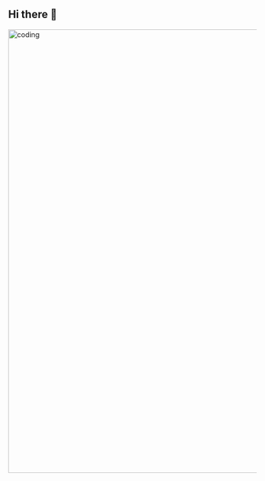 ## Hi there 👋
<img align="right" alt="coding" width="900" src="https://www.google.com/url?sa=i&url=https%3A%2F%2Fgithub.com%2FRahulhanje&psig=AOvVaw1lGYtxtDRImMJ2vM15uR9C&ust=1740700668289000&source=images&cd=vfe&opi=89978449&ved=0CBMQjRxqFwoTCPjSvrvF4osDFQAAAAAdAAAAABAS">
<!--
**ThimethZ03/ThimethZ03** is a ✨ _special_ ✨ repository because its `README.md` (this file) appears on your GitHub profile.

Here are some ideas to get you started:

- 🔭 I’m currently working on ...
- 🌱 I’m currently learning ...
- 👯 I’m looking to collaborate on ...
- 🤔 I’m looking for help with ...
- 💬 Ask me about ...
- 📫 How to reach me: ...
- 😄 Pronouns: ...
- ⚡ Fun fact: ...
-->

